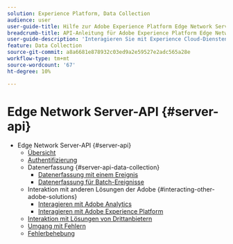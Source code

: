 ```yaml
---
solution: Experience Platform, Data Collection
audience: user
user-guide-title: Hilfe zur Adobe Experience Platform Edge Network Server-API
breadcrumb-title: API-Anleitung für Adobe Experience Platform Edge Network Server
user-guide-description: 'Interagieren Sie mit Experience Cloud-Diensten über die Edge Network Server-API. '
feature: Data Collection
source-git-commit: a8a6681e878932c03ed9a2e59527e2adc565a28e
workflow-type: tm+mt
source-wordcount: '67'
ht-degree: 10%

---
```



# Edge Network Server-API {#server-api}

* Edge Network Server-API {#server-api}
   * [Übersicht](overview.md)
   * [Authentifizierung](authentication.md)
   * Datenerfassung {#server-api-data-collection}
      * [Datenerfassung mit einem Ereignis](interactive-data-collection.md)
      * [Datenerfassung für Batch-Ereignisse](non-interactive-data-collection.md)
   * Interaktion mit anderen Lösungen der Adobe {#interacting-other-adobe-solutions}
      * [Interagieren mit Adobe Analytics](interacting-adobe-analytics.md)
      * [Interagieren mit Adobe Experience Platform](interacting-experience-platform.md)
   * [Interaktion mit Lösungen von Drittanbietern](interacting-third-party-solutions.md)
   * [Umgang mit Fehlern](error-handling.md)
   * [Fehlerbehebung](troubleshooting.md)